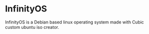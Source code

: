 # InfinityOS
InfinityOS is a Debian based linux operating system made with Cubic custom ubuntu iso creator.
